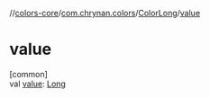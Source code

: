 //[colors-core](../../../index.md)/[com.chrynan.colors](../index.md)/[ColorLong](index.md)/[value](value.md)

# value

[common]\
val [value](value.md): [Long](https://kotlinlang.org/api/latest/jvm/stdlib/kotlin/-long/index.html)
